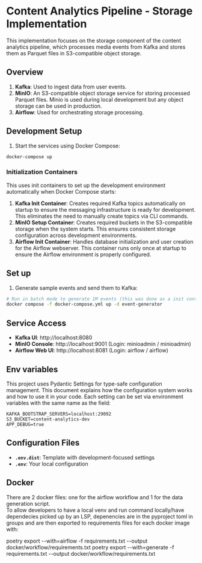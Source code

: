 # Content Analytics Pipeline - Storage Implementation

This implementation focuses on the storage component of the content analytics pipeline, which processes media events from Kafka and stores them as Parquet files in S3-compatible object storage.

## Overview

1. **Kafka**: Used to ingest data from user events.
2. **MinIO**: An S3-compatible object storage service for storing processed Parquet files. Minio is used during local
development but any object storage can be used in production.
3. **Airflow**: Used for orchestrating storage processing.

## Development Setup

1. Start the services using Docker Compose:

```bash
docker-compose up
```

### Initialization Containers

This uses init containers to set up the development environment automatically when Docker Compose starts:

1. **Kafka Init Container**: Creates required Kafka topics automatically on startup to ensure the messaging infrastructure is ready for development. This eliminates the need to manually create topics via CLI commands.
2. **MinIO Setup Container**: Creates required buckets in the S3-compatible storage when the system starts. This ensures consistent storage configuration across development environments.
3. **Airflow Init Container**: Handles database initialization and user creation for the Airflow webserver. This container runs only once at startup to ensure the Airflow environment is properly configured.


## Set up

1. Generate sample events and send them to Kafka:

```bash
# Run in batch mode to generate 1M events (this was done as a init container due to local connection issues)
docker compose -f docker-compose.yml up -d event-generator
```

## Service Access

- **Kafka UI**: http://localhost:8080
- **MinIO Console**: http://localhost:9001 (Login: minioadmin / minioadmin)
- **Airflow Web UI**: http://localhost:8081 (Login: airflow / airflow)

## Env variables

This project uses Pydantic Settings for type-safe configuration management. This document explains how the configuration system works and how to use it in your code.  Each setting can be set via environment variables with the same name as the field:

```
KAFKA_BOOTSTRAP_SERVERS=localhost:29092
S3_BUCKET=content-analytics-dev
APP_DEBUG=true
```
## Configuration Files

- **`.env.dist`**: Template with development-focused settings
- **`.env`**: Your local configuration


## Docker
There are 2 docker files: one for the airflow workflow and 1 for the data generation script.  
To allow developers to have a local venv and run command locally/have dependecies picked up by an LSP, depenencies are in the pyproject toml in groups and are then exported to
requirements files for each docker image with:

poetry export --with=airflow -f requirements.txt --output docker/workflow/requirements.txt
poetry export --with=generate -f requirements.txt --output docker/workflow/requirements.txt
